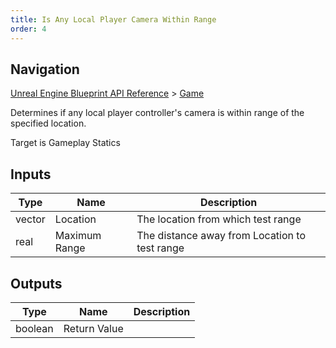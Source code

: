 ```yaml
---
title: Is Any Local Player Camera Within Range
order: 4
---
```

## Navigation

[Unreal Engine Blueprint API Reference](https://dev.epicgames.com/documentation/en-us/unreal-engine/BlueprintAPI) > [Game](https://dev.epicgames.com/documentation/en-us/unreal-engine/BlueprintAPI/Game)

Determines if any local player controller's camera is within range of the specified location.

Target is Gameplay Statics

## Inputs

| Type | Name | Description |
| --- | --- | --- |
| vector | Location | The location from which test range |
| real | Maximum Range | The distance away from Location to test range |

## Outputs

| Type | Name | Description |
| --- | --- | --- |
| boolean | Return Value |  |
